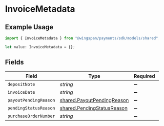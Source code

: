# InvoiceMetadata

## Example Usage

```typescript
import { InvoiceMetadata } from "@wingspan/payments/sdk/models/shared";

let value: InvoiceMetadata = {};
```

## Fields

| Field                                                                           | Type                                                                            | Required                                                                        | Description                                                                     |
| ------------------------------------------------------------------------------- | ------------------------------------------------------------------------------- | ------------------------------------------------------------------------------- | ------------------------------------------------------------------------------- |
| `depositNote`                                                                   | *string*                                                                        | :heavy_minus_sign:                                                              | N/A                                                                             |
| `invoiceDate`                                                                   | *string*                                                                        | :heavy_minus_sign:                                                              | N/A                                                                             |
| `payoutPendingReason`                                                           | [shared.PayoutPendingReason](../../../sdk/models/shared/payoutpendingreason.md) | :heavy_minus_sign:                                                              | N/A                                                                             |
| `pendingStatusReason`                                                           | [shared.PendingStatusReason](../../../sdk/models/shared/pendingstatusreason.md) | :heavy_minus_sign:                                                              | N/A                                                                             |
| `purchaseOrderNumber`                                                           | *string*                                                                        | :heavy_minus_sign:                                                              | N/A                                                                             |